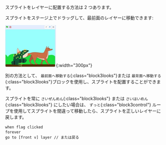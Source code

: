 スプライトをレイヤーに配置する方法は 2 つあります。

スプライトをステージ上でドラッグして、最前面のレイヤーに移動できます:

![ステージ上のスプライトをドラッグして最前面に移動し、そしてまた別のスプライトをドラッグして最前面に移動します。](images/drag-sprite-change-layers.gif){:width="300px"}

別の方法として、 `最前面へ移動する`{:class="block3looks"}または `最背面へ移動する`{:class="block3looks"}ブロックを使用し、スプライトを配置することができます。

スプライトを常に `さいぜんめん`{:class="block3looks"} または `さいはいめん`{:class="block3looks"} にしたい場合は、 `ずっと`{:class="block3control"} ループを使用してスプライトを間違って移動したら、スプライトを正しいレイヤーに戻します。

```blocks3
when flag clicked
forever
go to [front v] layer // または戻る
```
